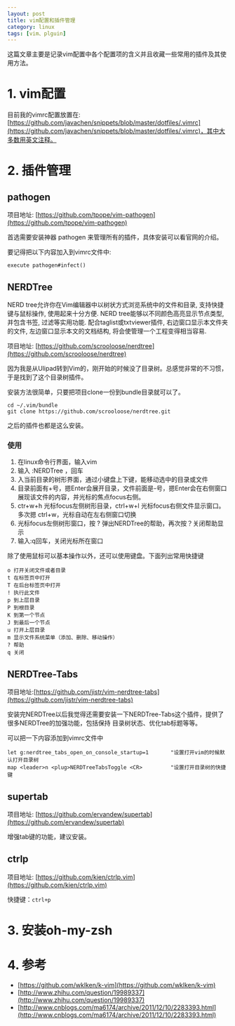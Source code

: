 ```yaml
---
layout: post
title: vim配置和插件管理
category: linux
tags: [vim、plguin]
---
```


这篇文章主要是记录vim配置中各个配置项的含义并且收藏一些常用的插件及其使用方法。

# 1. vim配置

目前我的vimrc配置放置在:[https://github.com/javachen/snippets/blob/master/dotfiles/.vimrc](https://github.com/javachen/snippets/blob/master/dotfiles/.vimrc)，其中大多数用英文注释。

# 2. 插件管理

## pathogen

项目地址:	[https://github.com/tpope/vim-pathogen](https://github.com/tpope/vim-pathogen)

首选需要安装神器 pathogen 来管理所有的插件，具体安装可以看官网的介绍。

要记得把以下内容加入到vimrc文件中:

```
execute pathogen#infect()
```
<!-- more -->

## NERDTree

NERD tree允许你在Vim编辑器中以树状方式浏览系统中的文件和目录, 支持快捷键与鼠标操作, 使用起来十分方便. NERD tree能够以不同颜色高亮显示节点类型, 并包含书签, 过滤等实用功能. 配合taglist或txtviewer插件, 右边窗口显示本文件夹的文件, 左边窗口显示本文的文档结构, 将会使管理一个工程变得相当容易.

项目地址:	[https://github.com/scrooloose/nerdtree](https://github.com/scrooloose/nerdtree)

因为我是从Ulipad转到Vim的，刚开始的时候没了目录树。总感觉非常的不习惯，于是找到了这个目录树插件。

安装方法很简单，只要把项目clone一份到bundle目录就可以了。

```
cd ~/.vim/bundle
git clone https://github.com/scrooloose/nerdtree.git
```

之后的插件也都是这么安装。

### 使用

1. 在linux命令行界面，输入vim
2. 输入  :NERDTree ，回车
3. 入当前目录的树形界面，通过小键盘上下键，能移动选中的目录或文件
4. 目录前面有+号，摁Enter会展开目录，文件前面是-号，摁Enter会在右侧窗口展现该文件的内容，并光标的焦点focus右侧。
5. ctr+w+h  光标focus左侧树形目录，ctrl+w+l 光标focus右侧文件显示窗口。多次摁 ctrl+w，光标自动在左右侧窗口切换
6. 光标focus左侧树形窗口，按 ? 弹出NERDTree的帮助，再次按？关闭帮助显示
7. 输入:q回车，关闭光标所在窗口

除了使用鼠标可以基本操作以外，还可以使用键盘。下面列出常用快捷键

```
o 打开关闭文件或者目录
t 在标签页中打开
T 在后台标签页中打开
! 执行此文件
p 到上层目录
P 到根目录
K 到第一个节点
J 到最后一个节点
u 打开上层目录
m 显示文件系统菜单（添加、删除、移动操作）
? 帮助
q 关闭
```

## NERDTree-Tabs

项目地址:[https://github.com/jistr/vim-nerdtree-tabs](https://github.com/jistr/vim-nerdtree-tabs)

安装完NERDTree以后我觉得还需要安装一下NERDTree-Tabs这个插件，提供了很多NERDTree的加强功能，包括保持 目录树状态、优化tab标题等等。

可以把一下内容添加到vimrc文件中

```
let g:nerdtree_tabs_open_on_console_startup=1       "设置打开vim的时候默认打开目录树
map <leader>n <plug>NERDTreeTabsToggle <CR>         "设置打开目录树的快捷键
```

## supertab

项目地址:	[https://github.com/ervandew/supertab](https://github.com/ervandew/supertab)

增强tab键的功能，建议安装。

## ctrlp

项目地址:	[https://github.com/kien/ctrlp.vim](https://github.com/kien/ctrlp.vim)

快捷键：`ctrl+p`

# 3. 安装oh-my-zsh

# 4. 参考

- [https://github.com/wklken/k-vim](https://github.com/wklken/k-vim)
- [http://www.zhihu.com/question/19989337](http://www.zhihu.com/question/19989337)
- [http://www.cnblogs.com/ma6174/archive/2011/12/10/2283393.html](http://www.cnblogs.com/ma6174/archive/2011/12/10/2283393.html)
